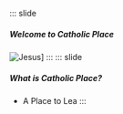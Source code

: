 ::: slide
##### Welcome to Catholic Place
![Jesus](https://upload.wikimedia.org/wikipedia/commons/3/39/Vitral_em_Igreja_Santa_Efigenia.jpg)]
:::
::: slide
##### What is Catholic Place?
* A Place to Lea
:::
